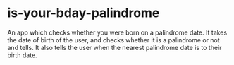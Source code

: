 # is-your-bday-palindrome
An app which checks whether you were born on a palindrome date.
It takes the date of birth of the user, and checks whether it is a palindrome or not and tells.
It also tells the user when the nearest palindrome date is to their birth date.
